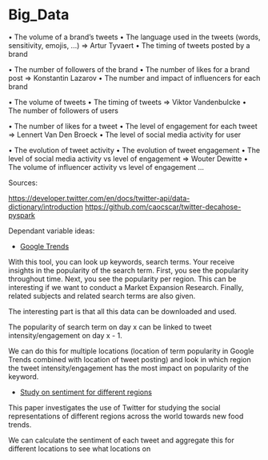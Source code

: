 # Big_Data

•	The volume of a brand’s tweets 
•	The language used in the tweets (words, sensitivity, emojis, ...)               => Artur Tyvaert
•	The timing of tweets posted by a brand

•	The number of followers of the brand 
•	The number of likes for a brand post                                            => Konstantin Lazarov
•	The number and impact of influencers for each brand 

•	The volume of tweets 
•	The timing of tweets                                                            => Viktor Vandenbulcke
•	The number of followers of users 

•	The number of likes for a tweet
•	The level of engagement for each tweet                                          => Lennert Van Den Broeck
•	The level of social media activity for user 

•	The evolution of tweet activity 
•	The evolution of tweet engagement 
•	The level of social media activity vs level of engagement                       => Wouter Dewitte 
•	The volume of influencer activity vs level of engagement 
...


Sources:

https://developer.twitter.com/en/docs/twitter-api/data-dictionary/introduction
https://github.com/caocscar/twitter-decahose-pyspark

Dependant variable ideas:

- [Google Trends](https://trends.google.com/trends/?geo=BE)

With this tool, you can look up keywords, search terms. Your receive insights in the popularity of the search term.
First, you see the popularity throughout time.
Next, you see the popularity per region. This can be interesting if we want to conduct a Market Expansion Research.
Finally, related subjects and related search terms are also given.

The interesting part is that all this data can be downloaded and used.

The popularity of search term on day x can be linked to tweet intensity/engagement on day x - 1.

We can do this for multiple locations (location of term popularity in Google Trends combined with location of tweet posting) and look in which region the tweet intensity/engagement has the most impact on popularity of the keyword.


- [Study on sentiment for different regions](https://www.emerald.com/insight/content/doi/10.1108/BFJ-03-2020-0192/full/html)

This paper investigates the use of Twitter for studying the social representations of different
regions across the world towards new food trends.

We can calculate the sentiment of each tweet and aggregate this for different locations to see what locations  on
